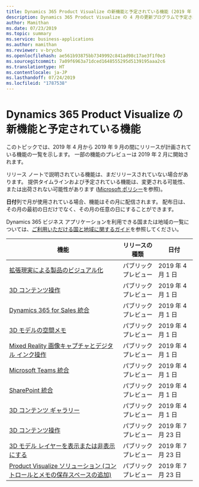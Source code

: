 ```yaml
---
title: Dynamics 365 Product Visualize の新機能と予定されている機能 (2019 年 4 月)
description: Dynamics 365 Product Visualize の 4 月の更新プログラムで予定されている機能の一覧
author: Mamithan
ms.date: 07/23/2019
ms.topic: summary
ms.service: business-applications
ms.author: mamithan
ms.reviewer: v-brycho
ms.openlocfilehash: ae561b93875bb7349992c841ad98c17ae3f1f0e3
ms.sourcegitcommit: 7a09f6963a71dced1648555295d5139195aaa2c6
ms.translationtype: HT
ms.contentlocale: ja-JP
ms.lasthandoff: 07/24/2019
ms.locfileid: "1787538"
---
```

#  <a name="whats-new-and-planned-for-dynamics-365-product-visualize"></a>Dynamics 365 Product Visualize の新機能と予定されている機能

このトピックでは、2019 年 4 月から 2019 年 9 月の間にリリースが計画されている機能の一覧を示します。 一部の機能のプレビューは 2019 年 2 月に開始されます。

リリース ノートで説明されている機能は、まだリリースされていない場合があります。 提供タイムラインおよび予定されている機能は、変更される可能性、または出荷されない可能性があります ([Microsoft ポリシー](https://go.microsoft.com/fwlink/p/?linkid=2007332)を参照)。

**日付**列で月が使用されている場合、機能はその月に配信されます。 配布日は、その月の最初の日だけでなく、その月の任意の日にすることができます。

Dynamics 365 ビジネス アプリケーションを利用できる国または地域の一覧については、[ご利用いただける国と地域に関するガイド](https://aka.ms/dynamics_365_international_availability_deck)を参照してください。


| 機能                                                      | リリースの種類   | 日付        |
|--------------------------------------------------------------|----------------|-----------------------------|
| [拡張現実による製品のビジュアル化](product-visualization.md)      | パブリック プレビュー | 2019 年 4 月 1 日 |
| [3D コンテンツ操作](3D-content-manipulation.md)| パブリック プレビュー | 2019 年 4 月 1 日 |
| [Dynamics 365 for Sales 統合](D365-integration.md)                    | パブリック プレビュー | 2019 年 4 月 1 日 |
| [3D モデルの空間メモ](spatial-notes.md)                    | パブリック プレビュー | 2019 年 4 月 1 日 |
| [Mixed Reality 画像キャプチャとデジタル インク操作](image-digital-inking.md)                    | パブリック プレビュー | 2019 年 4 月 1 日 |
| [Microsoft Teams 統合](teams-integration.md)                    | パブリック プレビュー | 2019 年 4 月 1 日 |
| [SharePoint 統合](sharepoint-integration.md)                    | パブリック プレビュー | 2019 年 4 月 1 日 |
| [3D コンテンツ ギャラリー](3D-content-gallery.md)                    | パブリック プレビュー | 2019 年 4 月 1 日 |
| [3D コンテンツ操作](3D-content-manipulation.md)| パブリック プレビュー | 2019 年 7 月 23 日 |
| [3D モデル レイヤーを表示または非表示にする](model-layers.md)|パブリック プレビュー|2019 年 7 月 23 日|
| [Product Visualize ソリューション (コントロールとメモの保存スペースの追加)](solution.md)|パブリック プレビュー| 2019 年 7 月 23 日|

